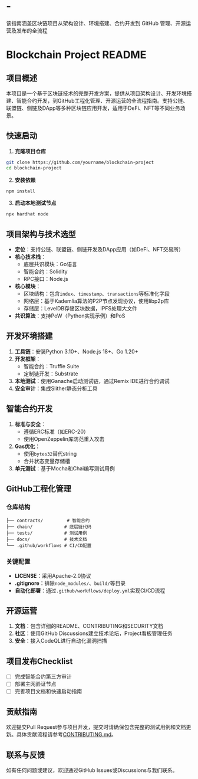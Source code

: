 # -
该指南涵盖区块链项目从架构设计、环境搭建、合约开发到 GitHub 管理、开源运营及发布的全流程



# Blockchain Project README

## 项目概述
本项目是一个基于区块链技术的完整开发方案，提供从项目架构设计、开发环境搭建、智能合约开发，到GitHub工程化管理、开源运营的全流程指南。支持公链、联盟链、侧链及DApp等多种区块链应用开发，适用于DeFi、NFT等不同业务场景。

## 快速启动
1. **克隆项目仓库**
```bash
git clone https://github.com/yourname/blockchain-project
cd blockchain-project
```
2. **安装依赖**
```bash
npm install
```
3. **启动本地测试节点**
```bash
npx hardhat node
```

## 项目架构与技术选型
- **定位**：支持公链、联盟链、侧链开发及DApp应用（如DeFi、NFT交易所）
- **核心技术栈**：
  - 底层共识模块：Go语言
  - 智能合约：Solidity
  - RPC接口：Node.js
- **核心模块**：
  - 区块结构：包含`index`、`timestamp`、`transactions`等标准化字段
  - 网络层：基于Kademlia算法的P2P节点发现协议，使用libp2p库
  - 存储层：LevelDB存储区块数据，IPFS处理大文件
- **共识算法**：支持PoW（Python实现示例）和PoS

## 开发环境搭建
1. **工具链**：安装Python 3.10+、Node.js 18+、Go 1.20+
2. **开发框架**：
   - 智能合约：Truffle Suite
   - 定制链开发：Substrate
3. **本地测试**：使用Ganache启动测试链，通过Remix IDE进行合约调试
4. **安全审计**：集成Slither静态分析工具

## 智能合约开发
1. **标准与安全**：
   - 遵循ERC标准（如ERC-20）
   - 使用OpenZeppelin库防范重入攻击
2. **Gas优化**：
   - 使用`bytes32`替代string
   - 合并状态变量存储槽
3. **单元测试**：基于Mocha和Chai编写测试用例

## GitHub工程化管理
### 仓库结构
```
├── contracts/         # 智能合约
├── chain/            # 底层链代码
├── tests/            # 测试用例  
├── docs/             # 技术文档
└── .github/workflows # CI/CD配置
```

### 关键配置
- **LICENSE**：采用Apache-2.0协议
- **.gitignore**：排除`node_modules/`、`build/`等目录
- **自动化部署**：通过`.github/workflows/deploy.yml`实现CI/CD流程

## 开源运营
1. **文档**：包含详细的README、CONTRIBUTING和SECURITY文档
2. **社区**：使用GitHub Discussions建立技术论坛，Project看板管理任务
3. **安全**：接入CodeQL进行自动化漏洞扫描

## 项目发布Checklist
- [ ] 完成智能合约第三方审计
- [ ] 部署主网验证节点
- [ ] 完善项目文档和快速启动指南

## 贡献指南
欢迎提交Pull Request参与项目开发，提交时请确保包含完整的测试用例和文档更新。具体贡献流程请参考[CONTRIBUTING.md](CONTRIBUTING.md)。

## 联系与反馈
如有任何问题或建议，欢迎通过GitHub Issues或Discussions与我们联系。 
